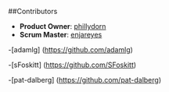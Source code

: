

##Contributors

  - __Product Owner__: [phillydorn](https://github.com/phillydorn)
  - __Scrum Master__: [enjareyes](https://github.com/enjareyes)
  
-[adamlg] (https://github.com/adamlg)

-[sFoskitt] (https://github.com/SFoskitt)

-[pat-dalberg] (https://github.com/pat-dalberg)

